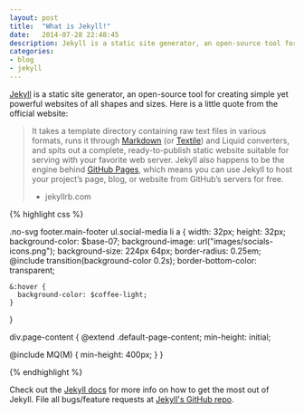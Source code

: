 ```yaml
---
layout: post
title:  "What is Jekyll!"
date:   2014-07-28 22:48:45
description: Jekyll is a static site generator, an open-source tool for creating simple yet powerful websites of all shapes and sizes.
categories:
- blog
- jekyll
---
```


[Jekyll][jekyll] is a static site generator, an open-source tool for creating simple yet powerful websites of all shapes and sizes. Here is a little quote from the official website:

> It takes a template directory containing raw text files in various formats, runs it through [Markdown][markdown] (or [Textile][textile]) and Liquid converters, and spits out a complete, ready-to-publish static website suitable for serving with your favorite web server. Jekyll also happens to be the engine behind [GitHub Pages][github-pages], which means you can use Jekyll to host your project’s page, blog, or website from GitHub’s servers for free.
> - jekyllrb.com

{% highlight css %}

.no-svg footer.main-footer ul.social-media li a {
  width: 32px;
    height: 32px;
    background-color: $base-07;
    background-image: url("images/socials-icons.png");
    background-size: 224px 64px;
    border-radius: 0.25em;
    @include transition(background-color 0.2s);
    border-bottom-color: transparent;

    &:hover {
      background-color: $coffee-light;
    }
}

div.page-content {
  @extend .default-page-content;
  min-height: initial;

  @include MQ(M) {
    min-height: 400px;
  }
}    

{% endhighlight %}

Check out the [Jekyll docs][jekyll] for more info on how to get the most out of Jekyll. File all bugs/feature requests at [Jekyll's GitHub repo][jekyll-gh].

[jekyll-gh]: https://github.com/mojombo/jekyll
[jekyll]:    http://jekyllrb.com
[markdown]: http://daringfireball.net/projects/markdown/
[textile]: http://redcloth.org/textile
[github-pages]: http://pages.github.com/
